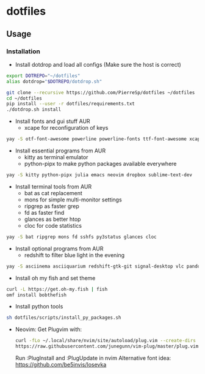 # dotfiles

## Usage
###  Installation

- Install dotdrop and load all configs (Make sure the host is correct)
```bash
export DOTREPO="~/dotfiles"
alias dotdrop="$DOTREPO/dotdrop.sh"

git clone --recursive https://github.com/PierreSp/dotfiles ~/dotfiles
cd ~/dotfiles
pip install --user -r dotfiles/requirements.txt
./dotdrop.sh install
```

- Install fonts and gui stuff AUR
	- xcape for reconfiguration of keys
```bash
yay -S otf-font-awesome powerline powerline-fonts ttf-font-awesome xcape otf-fira-code adobe-source-code-pro-fonts nordic-theme-git 

```

- Install essential programs from AUR
	- kitty as terminal emulator
	- python-pipx to make python packages available everywhere
```bash
yay -S kitty python-pipx julia emacs neovim dropbox sublime-text-dev

```

- Install terminal tools from AUR
	- bat as cat replacement
	- mons for simple multi-monitor settings
	- ripgrep as faster grep
	- fd as faster find
	- glances as better htop
	- cloc for code statistics

```bash
yay -S bat ripgrep mons fd sshfs py3status glances cloc

```

- Install optional programs from AUR
	- redshift to filter blue light in the evening
```bash
yay -S asciinema asciiquarium redshift-gtk-git signal-desktop vlc pandoc

```

- Install oh my fish and set theme
```bash
curl -L https://get.oh-my.fish | fish
omf install bobthefish
```



- Install python tools
```bash
sh dotfiles/scripts/install_py_packages.sh
```
- Neovim:
	Get Plugvim with:
	```bash
	curl -fLo ~/.local/share/nvim/site/autoload/plug.vim --create-dirs \
    https://raw.githubusercontent.com/junegunn/vim-plug/master/plug.vim
	```
	Run :PlugInstall
	and :PlugUpdate in nvim
Alternative font idea: https://github.com/be5invis/Iosevka
